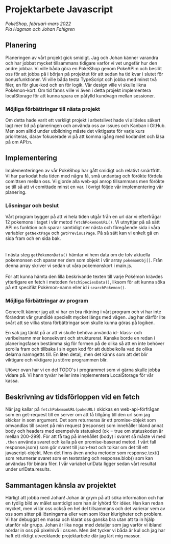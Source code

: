 # Projektarbete Javascript

_PokéShop, februari-mars 2022_<br>
_Pia Hagman och Johan Fahlgren_

## Planering

Planeringen av vårt projekt gick smidigt. Jag och Johan känner varandra och har jobbat mycket tillsammans tidigare varför vi vet ungefär hur den andre jobbar. Vi ville båda göra en PokéShop genom PokeAPI:n och beslöt oss för att jobba på i början på projektet för att sedan ha tid kvar i slutet för bonusfunktioner. Vi ville båda testa TypeScript och jobba med minst två filer, en för glue-kod och en för logik. Vår design ville vi skulle likna Pokémon-kort. Om tid fanns ville vi även i detta projekt implementera localStorage för att kunna spara en påfylld kundvagn mellan sessioner.

### Möjliga förbättringar till nästa projekt

Om detta hade varit ett verkligt projekt i arbetslivet hade vi alldeles säkert lagt mer tid på planeringen och använda oss av issues och Kanban i GitHub. Men som alltid under utbildning måste det viktigaste för varje kurs prioriteras, därav fokuserade vi på att komma igång med kodandet och läsa på om API:n.

## Implementering

Implementeringen av vår PokéShop har gått smidigt och relativt smärtfritt. Vi har parkodat hela tiden med några få, små undantag och förökte fördela comittsen mellan oss. Vi gjorde alla web-api anrop tillsammans men förökte se till så att vi comittade minst en var. I övrigt följde vår implementering vår planering.

### Lösningar och beslut

Vårt program bygger på att vi hela tiden utgår från en url där vi efterfrågar 12 pokemons i taget i vår metod `fetchPokemonURL()`. Vi utnyttjar på så sätt API:ns funktion och sparar samtidigt ner nästa och föregående sida i våra variabler `getNextPage` och `getPreviousPage`. På så sätt kan vi enkelt gå en sida fram och en sida bak.  
<br><br>
I nästa steg `getPokemonData()` hämtar vi hem data om de tolv aktuella pokemonsen och sparar ner dem som objekt i vår array `pokemonObj[]`. Från denna array skriver vi sedan ut våra pokemonskort i main.js.
<br><br>
För att kunna hämta den lilla beskrivande texten till varje Pokémon krävdes ytterligare en fetch i metoden `fetchSpeciesData()`, liksom för att kunna söka på ett specifikt Pokèmon-namn eller id i `searchPokemon()`.

### Möjliga förbättringar av program

Generellt känner jag att vi har en bra riktning i vårt program och vi har inte förändrat vår grundidé speciellt mycket längs med vägen. Jag har därför lite svårt att se vilka stora förbättringar som skulle kunna göras på logiken.

En sak jag tänkt på ar att vi skulle behöva använda id- klass- och varibelnamn mer konsekvent och strukturerat. Kanske borde en redan i planeringsfasen bestämma sig för formen på de olika så att en inte behöver scrolla fram och tillbaka i sin egen kod för att dubbelkolla vad de olika delarna namngetts till. En liten detalj, men det känns som att det blir viktigare och viktigare ju större programmen blir.

Utöver ovan har vi en del TODO's i programmet som vi gärna skulle jobba vidare på. Vi hann tyvärr heller inte implementera LocalStorage för vår kassa.

## Beskrivning av tidsförloppen vid en fetch

När jag kallar på `fetchPokemonURL(pokeURL)` skickas en web-api-förfrågan som en get-request till en server om att få tillgång till den url som jag skickar in som argument. Det som returneras är ett promise-objekt som omvandlas till svaret på min request (response) som innehåller bland annat body och headers med exempelvis statuskod (ok = true om statuskoden är mellan 200-299). För att få tag på innehållet (body) i svaret så måste vi med `.then` använda svaret och kalla på en promise-baserad metod. I vårt fall response.json() som gör svaret till json-text och tolkar om det till ett javascript-objekt. Men det finns även andra metoder som response.text() som returnerar svaret som en textsträng och response.blob() som kan användas för binära filer. I vår variabel urlData ligger sedan vårt resultat under urlData.results.

## Sammantagen känsla av projektet

Härligt att jobba med Johan! Johan är grym på att söka information och har en tydlig bild av målet samtidigt som han är lyhörd för idéer. Han kan redan mycket, men vi lär oss också en hel del tillsammans och det varierar vem av oss som sitter på lösningarna eller vem som löser klurigheter och problem. Vi har debuggat en massa och klarat oss ganska bra utan att ta in hjälp utanför vår grupp. Johan är lika noga med detaljer som jag varför vi ibland nördar in oss på pixelnivå i css:en. Men det tycker vi båda är kul och jag har haft ett riktigt utvecklande projektarbete där jag lärt mig massor.
